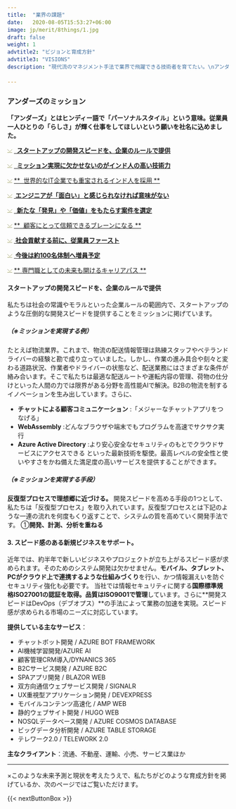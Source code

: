 ```yaml
---
title:  "業界の課題"
date:   2020-08-05T15:53:27+06:00
image: jp/merit/8things/1.jpg
draft: false
weight: 1
advtitle2: "ビジョンと育成方針"
advtitle3: "VISIONS"
description: "現代流のマネジメント手法で業界で飛躍できる技術者を育てたい。\nアンダーズは世界中のIT技術を組み合わせて、日本とインドので企業が抱える課題と向き合ってきました。そんな当社の土台にある、ビジョンや育成方針をお伝えします。"

---
```


### アンダーズのミッション
**「アンダーズ」とはヒンディー語で「パーソナルスタイル」という意味。従業員一人ひとりの「らしさ」が輝く仕事をしてほしいという願いを社名に込めました。**

![Image Not Available](../../ico_arw_page_anchor.webp) [**&nbsp; スタートアップの開発スピードを、企業のルールで提供**](#スタートアップの開発スピードを、企業のルールで提供)

![Image Not Available](../../ico_arw_page_anchor.webp) [**&nbsp; ミッション実現に欠かせないのがインド人の高い技術力**](#ミッション実現に欠かせないのがインド人の高い技術力)

![Image Not Available](../../ico_arw_page_anchor.webp) [**&nbsp; 世界的なIT企業でも重宝されるインド人を採用 **](#世界的なIT企業でも重宝されるインド人を採用)

![Image Not Available](../../ico_arw_page_anchor.webp) [**&nbsp;エンジニアが「面白い」と感じられなければ意味がない**](#エンジニアが「面白い」と感じられなければ意味がない)

![Image Not Available](../../ico_arw_page_anchor.webp) [**&nbsp; 新たな「発見」や「価値」をもたらす案件を選定**](#新たな「発見」や「価値」をもたらす案件を選定)

![Image Not Available](../../ico_arw_page_anchor.webp) [**&nbsp; 顧客にとって信頼できるブレーンになる **](#顧客にとって信頼できるブレーンになる)

![Image Not Available](../../ico_arw_page_anchor.webp) [**&nbsp;社会貢献する前に、従業員ファースト**](#社会貢献する前に、従業員ファースト)

![Image Not Available](../../ico_arw_page_anchor.webp) [**&nbsp;今後は約100名体制へ増員予定**](#今後は約100名体制へ増員予定)

![Image Not Available](../../ico_arw_page_anchor.webp) [**&nbsp;専門職としての未来も開けるキャリアパス **](#専門職としての未来も開けるキャリアパス)

#### スタートアップの開発スピードを、企業のルールで提供
私たちは社会の常識やモラルといった企業ルールの範囲内で、スタートアップのような圧倒的な開発スピードを提供することをミッションに掲げています。
##### （※ミッションを実現する例）
たとえば物流業界。これまで、物流の配送情報管理は熟練スタッフやベテランドライバーの経験と勘で成り立っていました。しかし、作業の進み具合や刻々と変わる道路状況、作業者やドライバーの状態など、配送業務にはさまざまな条件が絡み合います。そこで私たちは最適な配送ルートや運転内容の管理、荷物の仕分けといった人間の力では限界がある分野を高性能AIで解決。B2Bの物流を制するイノベーションを生み出しています。さらに、
- **チャットによる顧客コミュニケーション** :「メジャーなチャットアプリをつなげる」
- **WebAssembly** :どんなブラウザや端末でもプログラムを高速でサクサク実行
- **Azure Active Directory** :より安心安全なセキュリティのもとでクラウドサービスにアクセスできる 
といった最新技術を駆使。最高レベルの安全性と使いやすさをかね備えた満足度の高いサービスを提供することができます。
##### （※ミッションを実現する手段）
**反復型プロセスで理想郷に近づける。**
開発スピードを高める手段の1つとして、私たちは「反復型プロセス」を取り入れています。反復型プロセスとは下記のような一連の流れを何度もくり返すことで、システムの質を高めていく開発手法です。 
①**開発、計測、分析を重ねる** 



#### 3. スピード感のある新規ビジネスをサポート。

近年では、約半年で新しいビジネスやプロジェクトが立ち上がるスピード感が求められます。そのためのシステム開発は欠かせません。**モバイル、タブレット、PCがクラウド上で連携するような仕組みづくり**を行い、かつ情報漏えいを防ぐセキュリティ強化も必要です。
当社では情報セキュリティに関する**国際標準規格ISO27001の認証を取得。品質はISO9001で管理**しています。さらに**開発スピードはDevOps（デブオプス）**の手法によって業務の加速を実現。スピード感が求められる市場のニーズに対応しています。 

**提供している主なサービス**：
- チャットボット開発 / AZURE BOT FRAMEWORK 
- AI機械学習開発/AZURE AI 
- 顧客管理CRM導入/DYNANICS 365 
- B2Cサービス開発 / AZURE B2C 
- SPAアプリ開発 / BLAZOR WEB 
- 双方向通信ウェブサービス開発 / SIGNALR 
- UX重視型アプリケーション開発 / DEVEXPRESS 
- モバイルコンテンツ高速化 / AMP WEB 
- 静的ウェブサイト開発 / HUGO WEB 
- NOSQLデータベース開発 / AZURE COSMOS DATABASE 
- ビッグデータ分析開発 / AZURE TABLE STORAGE 
- テレワーク2.0 / TELEWORK 2.0   

**主なクライアント**：流通、不動産、運輸、小売、サービス業ほか

---

×このような未来予測と現状を考えたうえで、私たちがどのような育成方針を掲げているか、次のページではご覧いただけます。

{{< nextButtonBox >}}
